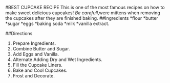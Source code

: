 #BEST CUPCAKE RECIPE
This is one of the most famous recipes on how to make sweet delicious cupcakes! _Be carefull_,were mittens when removing the cupcakes after they are finished baking.
##Ingredients
*flour
*butter
*sugar
*eggs
*baking soda
*milk
*vanilla extract.

##Directions

1.  Prepare Ingredients.
2.  Combine Butter and Sugar.
3.  Add Eggs and Vanilla.
4.  Alternate Adding Dry and Wet Ingredients.
5.  Fill the Cupcake Liners.
6.  Bake and Cool Cupcakes.
7.  Frost and Decorate.